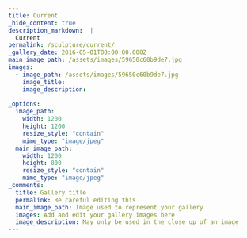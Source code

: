 ```yaml
---
title: Current
_hide_content: true
description_markdown:  |
  Current
permalink: /sculpture/current/
_gallery_date: 2016-05-01T00:00:00.000Z
main_image_path: /assets/images/59650c60b9de7.jpg
images:            
  - image_path: /assets/images/59650c60b9de7.jpg
    image_title: 
    image_description:   
          
_options:
  image_path:
    width: 1200
    height: 1200
    resize_style: "contain"
    mime_type: "image/jpeg"
  main_image_path:
    width: 1200
    height: 800
    resize_style: "contain"
    mime_type: "image/jpeg"
_comments:
  title: Gallery title
  permalink: Be careful editing this
  main_image_path: Image used to represent your gallery
  images: Add and edit your gallery images here
  image_description: May only be used in the close up of an image
---
```


